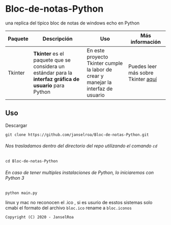 # Bloc-de-notas-Python
una replica del tipico 
bloc de notas  de windows 
echo en Python

| Paquete | Descripción | Uso | Más información |
|---------|-------------|-----|-----------------|
| Tkinter | **Tkinter** es el paquete que se considera un estándar para la **interfaz gráfica de usuario** para Python | En este proyecto Tkinter cumple la labor de crear y manejar la interfaz de usuario | Puedes leer más sobre Tkinter [aquí](https://guia-tkinter.readthedocs.io/es/develop/) |


## Uso

Descargar
```shell
git clone https://github.com/janselroa/Bloc-de-notas-Python.git
```

###### Nos trasladamos dentro del directorio del repo utilizando el comando `cd` 
```shell
cd Bloc-de-notas-Python
```



###### En caso de tener multiples instalaciones de Python, lo iniciaremos con Python 3

```shell
python main.py
```
linux y mac no reconocen el .ico , si es usurio de esstos sistemas solo cmabi el formato del archivo ```bloc.ico``` rename a ```bloc.iconos```

```
Copyright (C) 2020 - JanselRoa
```
